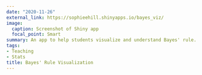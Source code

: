 ```yaml
---
date: "2020-11-26"
external_link: https://sophieehill.shinyapps.io/bayes_viz/
image:
  caption: Screenshot of Shiny app
  focal_point: Smart
summary: An app to help students visualize and understand Bayes' rule..
tags:
- Teaching
- Stats
title: Bayes' Rule Visualization
---
```

